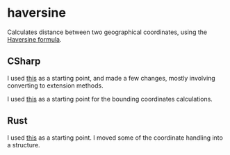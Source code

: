 # haversine

Calculates distance between two geographical coordinates, using the [Haversine formula](https://en.wikipedia.org/wiki/Haversine_formula).

## CSharp

I used [this](https://megocode3.wordpress.com/2008/02/05/haversine-formula-in-c/) as a starting point, and made a few changes, mostly involving converting to extension methods.

I used [this](https://github.com/anthonyvscode/LonelySharp) as a starting point for the bounding coordinates calculations.

## Rust

I used [this](https://rust-lang-nursery.github.io/rust-cookbook/science/mathematics/trigonometry.html#distance-between-two-points-on-the-earth) as a starting point.  I moved some of the coordinate handling into a structure.

